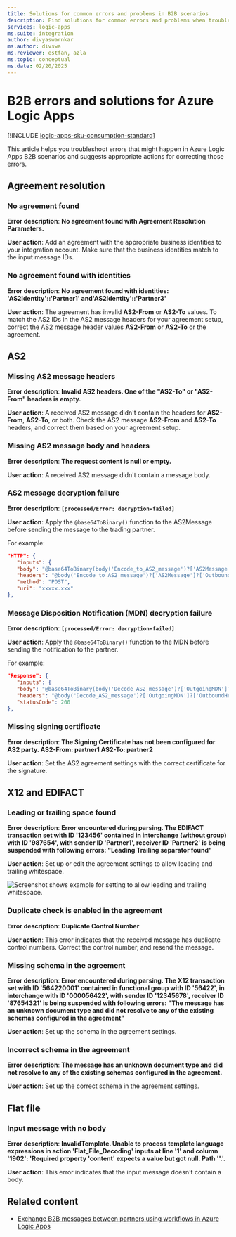 ```yaml
---
title: Solutions for common errors and problems in B2B scenarios
description: Find solutions for common errors and problems when troubleshooting B2B scenarios in Azure Logic Apps.
services: logic-apps
ms.suite: integration
author: divyaswarnkar
ms.author: divswa
ms.reviewer: estfan, azla
ms.topic: conceptual
ms.date: 02/20/2025
---
```


# B2B errors and solutions for Azure Logic Apps

[!INCLUDE [logic-apps-sku-consumption-standard](../../includes/logic-apps-sku-consumption-standard.md)]

This article helps you troubleshoot errors that might happen in Azure Logic Apps B2B scenarios and suggests appropriate actions for correcting those errors.

## Agreement resolution

### No agreement found

**Error description**: **No agreement found with Agreement Resolution Parameters.**

**User action**: Add an agreement with the appropriate business identities to your integration account. Make sure that the business identities match to the input message IDs.

### No agreement found with identities

**Error description**: **No agreement found with identities: 'AS2Identity'::'Partner1' and'AS2Identity'::'Partner3'**

**User action**: The agreement has invalid **AS2-From** or **AS2-To** values. To match the AS2 IDs in the AS2 message headers for your agreement setup, correct the AS2 message header values **AS2-From** or **AS2-To** or the agreement.

## AS2

### Missing AS2 message headers  

**Error description**: **Invalid AS2 headers. One of the "AS2-To" or "AS2-From" headers is empty.**

**User action**: A received AS2 message didn't contain the headers for **AS2-From**, **AS2-To**, or both. Check the AS2 message **AS2-From** and **AS2-To** headers, and correct them based on your agreement setup.

### Missing AS2 message body and headers    

**Error description**: **The request content is null or empty.**

**User action**: A received AS2 message didn't contain a message body.

### AS2 message decryption failure

**Error description**: **`[processed/Error: decryption-failed]`**

**User action**: Apply the `@base64ToBinary()` function to the AS2Message before sending the message to the trading partner.

For example:

```json
"HTTP": {
   "inputs": {
   "body": "@base64ToBinary(body('Encode_to_AS2_message')?['AS2Message']?['Content'])",
   "headers": "@body('Encode_to_AS2_message')?['AS2Message']?['OutboundHeaders']",
   "method": "POST",
   "uri": "xxxxx.xxx"
},
``` 

### Message Disposition Notification (MDN) decryption failure

**Error description**: **`[processed/Error: decryption-failed]`**

**User action**: Apply the `@base64ToBinary()` function to the MDN before sending the notification to the partner.

For example:

```json
"Response": {
   "inputs": {
   "body": "@base64ToBinary(body('Decode_AS2_message')?['OutgoingMDN']?['Content'])",
   "headers": "@body('Decode_AS2_message')?['OutgoingMDN']?['OutboundHeaders']",
   "statusCode": 200
},               
``` 

### Missing signing certificate

**Error description**: **The Signing Certificate has not been configured for AS2 party. AS2-From: partner1 AS2-To: partner2**

**User action**: Set the AS2 agreement settings with the correct certificate for the signature.

## X12 and EDIFACT

### Leading or trailing space found    

**Error description**: **Error encountered during parsing. The EDIFACT transaction set with ID '123456' contained in interchange (without group) with ID '987654', with sender ID 'Partner1', receiver ID 'Partner2' is being suspended with following errors: "Leading Trailing separator found"**

**User action**: Set up or edit the agreement settings to allow leading and trailing whitespace.

![Screenshot shows example for setting to allow leading and trailing whitespace.](./media/logic-apps-enterprise-integration-b2b-list-errors-solutions/leadingandtrailing.png)

### Duplicate check is enabled in the agreement

**Error description**: **Duplicate Control Number**

**User action**: This error indicates that the received message has duplicate control numbers. Correct the control number, and resend the message.

### Missing schema in the agreement

**Error description**: **Error encountered during parsing. The X12 transaction set with ID '564220001' contained in functional group with ID '56422', in interchange with ID '000056422', with sender ID '12345678', receiver ID '87654321' is being suspended with following errors: "The message has an unknown document type and did not resolve to any of the existing schemas configured in the agreement"**

**User action**: Set up the schema in the agreement settings.

### Incorrect schema in the agreement

**Error description**: **The message has an unknown document type and did not resolve to any of the existing schemas configured in the agreement.**

**User action**: Set up the correct schema in the agreement settings.

## Flat file

### Input message with no body

**Error description**: **InvalidTemplate. Unable to process template language expressions in action 'Flat_File_Decoding' inputs at line '1' and column '1902': 'Required property 'content' expects a value but got null. Path ''.'.**

**User action**: This error indicates that the input message doesn't contain a body.

## Related content

- [Exchange B2B messages between partners using workflows in Azure Logic Apps](/azure/logic-apps/logic-apps-enterprise-integration-b2b)

